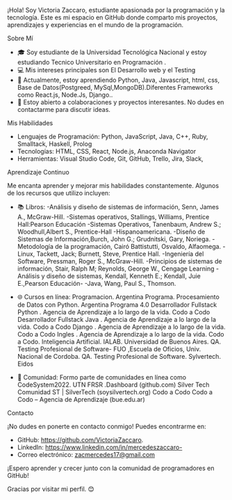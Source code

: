 ¡Hola! Soy Victoria Zaccaro, estudiante apasionada por la programación y la tecnología. Este es mi espacio en GitHub donde comparto mis proyectos, aprendizajes y experiencias en el mundo de la programación.

Sobre Mí
- 🎓 Soy estudiante de la Universidad Tecnológica Nacional y estoy estudiando Tecnico Universitario en Programación .
- 💻 Mis intereses principales son El Desarrollo web y el Testing
- 🌱 Actualmente, estoy aprendiendo Python, Java, Javascript, html, css, Base de Datos(Postgreed, MySql,MongoDB).Diferentes Frameworks como React.js, Node.Js, Django..
- 💬 Estoy abierto a colaboraciones y proyectos interesantes. No dudes en contactarme para discutir ideas.

Mis Habilidades
- Lenguajes de Programación: Python, JavaScript, Java, C++, Ruby, Smalltack, Haskell, Prolog
- Tecnologías: HTML, CSS, React, Node.js, Anaconda Navigator
- Herramientas: Visual Studio Code, Git, GitHub, Trello, Jira, Slack, 


Aprendizaje Continuo

Me encanta aprender y mejorar mis habilidades constantemente. Algunos de los recursos que utilizo incluyen:

- 📚 Libros:
-Análisis y diseño de sistemas de información, Senn, James A., McGraw-Hill.
-Sistemas operativos, Stallings, Williams, Prentice Hall:Pearson Educación
-Sistemas Operativos, Tanenbaum, Andrew S.; Woodhull,Albert S., Prentice-Hall -Hispanoamericana.
-Diseño de Sistemas de Información,Burch, John G.; Grudnitski, Gary, Noriega.
-Metodología de la programación, Cairó Battistutti, Osvaldo, Alfaomega.
-Linux, Tackett, Jack; Burnett, Steve, Prentice Hall.
-Ingeniería del Software, Pressman, Roger S., McGraw-Hill.
-Principios de sistemas de información, Stair, Ralph M; Reynolds, George W., Cengage Learning
-Análisis y diseño de sistemas, Kendall, Kenneth E.; Kendall, Juie E.,Pearson Educación-
-Java, Wang, Paul S., Thomson.

- 🌐 Cursos en línea: 
Programacion. Argentina Programa.
Procesamiento de Datos con Python. Argentina Programa 4.0
Desarrollador Fullstack Python . Agencia de Aprendizaje a lo largo de la vida. Codo a Codo
Desarrollador Fullstack Java . Agencia de Aprendizaje a lo largo de la vida. Codo a Codo
Django . Agencia de Aprendizaje a lo largo de la vida. Codo a Codo
Ingles . Agencia de Aprendizaje a lo largo de la vida. Codo a Codo.
Inteligencia Artificial. IALAB. Universidad de Buenos Aires.
QA. Testing Profesional de Software- FUO ,Escuela de Oficios, Univ. Nacional de Cordoba.
QA. Testing Profesional de Software. Sylvertech. Eidos


- 🤝 Comunidad: Formo parte de comunidades en línea como CodeSystem2022. UTN FRSR .Dashboard (github.com)
Silver Tech Comunidad ST | SilverTech (soysilvertech.org)
Codo a Codo Codo a Codo – Agencia de Aprendizaje (bue.edu.ar)


Contacto

¡No dudes en ponerte en contacto conmigo! Puedes encontrarme en:

- GitHub: https://github.com/VictoriaZaccaro.
- LinkedIn: https://www.linkedin.com/in/mercedeszaccaro-
- Correo electrónico: zacmercedes17@gmail.com

¡Espero aprender y crecer junto con la comunidad de programadores en GitHub!

Gracias por visitar mi perfil. 😊




